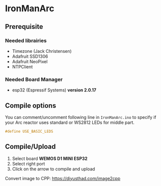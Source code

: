 # IronManArc

## Prerequisite

### Needed librairies
- Timezone (Jack Christensen)
- Adafruit SSD1306
- Adafruit NeoPixel
- NTPClient

### Needed Board Manager
- esp32 (Espressif Systems) **version 2.0.17**

## Compile options
You can comment/uncomment following line in `IronManArc.ino` to specify if your Arc reactor uses standard or WS2812 LEDs for middle part.
```cpp
#define USE_BASIC_LEDS
```

## Compile/Upload

1. Select board **WEMOS D1 MINI ESP32**
2. Select right port
3. Click on the arrow to compile and upload


Convert image to CPP: https://diyusthad.com/image2cpp